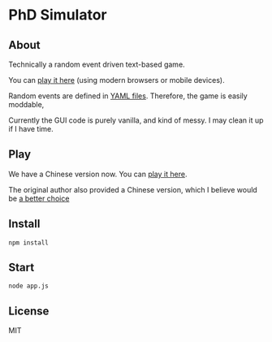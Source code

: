 # PhD Simulator

## About

Technically a random event driven text-based game.

You can [play it here](https://research.wmz.ninja/projects/phd/index.html) (using modern browsers or mobile devices).

Random events are defined in [YAML files](static/rulesets/default). Therefore, the game is easily moddable,

Currently the GUI code is purely vanilla, and kind of messy. I may clean it up if I have time.

## Play
We have a Chinese version now. You can [play it here](https://phd.enderfga.cn/).

The original author also provided a Chinese version, which I believe would be [a better choice](https://research.wmz.ninja/projects/phd/index.zh-hans.html)
## Install
```shell
npm install
```



## Start
```shell
node app.js
```



## License

MIT
